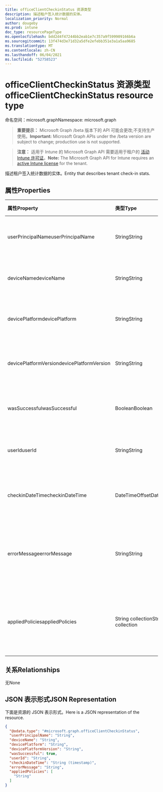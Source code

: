 ```yaml
---
title: officeClientCheckinStatus 资源类型
description: 描述租户签入统计数据的实体。
localization_priority: Normal
author: dougeby
ms.prod: intune
doc_type: resourcePageType
ms.openlocfilehash: bdd2d4f47244bb2eab1e7c357a9f599909166b6a
ms.sourcegitcommit: 13f474d3e71d32a5dfe2efebb351e3a1a5aa9685
ms.translationtype: MT
ms.contentlocale: zh-CN
ms.lasthandoff: 06/04/2021
ms.locfileid: "52758523"
---
```

# <a name="officeclientcheckinstatus-resource-type"></a><span data-ttu-id="ed77c-103">officeClientCheckinStatus 资源类型</span><span class="sxs-lookup"><span data-stu-id="ed77c-103">officeClientCheckinStatus resource type</span></span>

<span data-ttu-id="ed77c-104">命名空间：microsoft.graph</span><span class="sxs-lookup"><span data-stu-id="ed77c-104">Namespace: microsoft.graph</span></span>

> <span data-ttu-id="ed77c-105">**重要提示：** Microsoft Graph /beta 版本下的 API 可能会更改;不支持生产使用。</span><span class="sxs-lookup"><span data-stu-id="ed77c-105">**Important:** Microsoft Graph APIs under the /beta version are subject to change; production use is not supported.</span></span>

> <span data-ttu-id="ed77c-106">**注意：** 适用于 Intune 的 Microsoft Graph API 需要适用于租户的 [活动 Intune 许可证](https://go.microsoft.com/fwlink/?linkid=839381)。</span><span class="sxs-lookup"><span data-stu-id="ed77c-106">**Note:** The Microsoft Graph API for Intune requires an [active Intune license](https://go.microsoft.com/fwlink/?linkid=839381) for the tenant.</span></span>

<span data-ttu-id="ed77c-107">描述租户签入统计数据的实体。</span><span class="sxs-lookup"><span data-stu-id="ed77c-107">Entity that describes  tenant check-in stats.</span></span>
## <a name="properties"></a><span data-ttu-id="ed77c-108">属性</span><span class="sxs-lookup"><span data-stu-id="ed77c-108">Properties</span></span>
|<span data-ttu-id="ed77c-109">属性</span><span class="sxs-lookup"><span data-stu-id="ed77c-109">Property</span></span>|<span data-ttu-id="ed77c-110">类型</span><span class="sxs-lookup"><span data-stu-id="ed77c-110">Type</span></span>|<span data-ttu-id="ed77c-111">说明</span><span class="sxs-lookup"><span data-stu-id="ed77c-111">Description</span></span>|
|:---|:---|:---|
|<span data-ttu-id="ed77c-112">userPrincipalName</span><span class="sxs-lookup"><span data-stu-id="ed77c-112">userPrincipalName</span></span>|<span data-ttu-id="ed77c-113">String</span><span class="sxs-lookup"><span data-stu-id="ed77c-113">String</span></span>|<span data-ttu-id="ed77c-114">使用设备的用户主体名称。</span><span class="sxs-lookup"><span data-stu-id="ed77c-114">User principal name using the device.</span></span>|
|<span data-ttu-id="ed77c-115">deviceName</span><span class="sxs-lookup"><span data-stu-id="ed77c-115">deviceName</span></span>|<span data-ttu-id="ed77c-116">String</span><span class="sxs-lookup"><span data-stu-id="ed77c-116">String</span></span>|<span data-ttu-id="ed77c-117">尝试签入的设备名称。</span><span class="sxs-lookup"><span data-stu-id="ed77c-117">Device name trying to check-in.</span></span>|
|<span data-ttu-id="ed77c-118">devicePlatform</span><span class="sxs-lookup"><span data-stu-id="ed77c-118">devicePlatform</span></span>|<span data-ttu-id="ed77c-119">String</span><span class="sxs-lookup"><span data-stu-id="ed77c-119">String</span></span>|<span data-ttu-id="ed77c-120">尝试签入的设备平台。</span><span class="sxs-lookup"><span data-stu-id="ed77c-120">Device platform trying to check-in.</span></span>|
|<span data-ttu-id="ed77c-121">devicePlatformVersion</span><span class="sxs-lookup"><span data-stu-id="ed77c-121">devicePlatformVersion</span></span>|<span data-ttu-id="ed77c-122">String</span><span class="sxs-lookup"><span data-stu-id="ed77c-122">String</span></span>|<span data-ttu-id="ed77c-123">尝试签入的设备平台版本。</span><span class="sxs-lookup"><span data-stu-id="ed77c-123">Device platform version trying to check-in.</span></span>|
|<span data-ttu-id="ed77c-124">wasSuccessful</span><span class="sxs-lookup"><span data-stu-id="ed77c-124">wasSuccessful</span></span>|<span data-ttu-id="ed77c-125">Boolean</span><span class="sxs-lookup"><span data-stu-id="ed77c-125">Boolean</span></span>|<span data-ttu-id="ed77c-126">如果最后一次签入成功。</span><span class="sxs-lookup"><span data-stu-id="ed77c-126">If the last checkin was successful.</span></span>|
|<span data-ttu-id="ed77c-127">userId</span><span class="sxs-lookup"><span data-stu-id="ed77c-127">userId</span></span>|<span data-ttu-id="ed77c-128">String</span><span class="sxs-lookup"><span data-stu-id="ed77c-128">String</span></span>|<span data-ttu-id="ed77c-129">使用设备的用户标识符。</span><span class="sxs-lookup"><span data-stu-id="ed77c-129">User identifier using the device.</span></span>|
|<span data-ttu-id="ed77c-130">checkinDateTime</span><span class="sxs-lookup"><span data-stu-id="ed77c-130">checkinDateTime</span></span>|<span data-ttu-id="ed77c-131">DateTimeOffset</span><span class="sxs-lookup"><span data-stu-id="ed77c-131">DateTimeOffset</span></span>|<span data-ttu-id="ed77c-132">上次设备签入时间（UTC）。</span><span class="sxs-lookup"><span data-stu-id="ed77c-132">Last device check-in time in UTC.</span></span>|
|<span data-ttu-id="ed77c-133">errorMessage</span><span class="sxs-lookup"><span data-stu-id="ed77c-133">errorMessage</span></span>|<span data-ttu-id="ed77c-134">String</span><span class="sxs-lookup"><span data-stu-id="ed77c-134">String</span></span>|<span data-ttu-id="ed77c-135">错误消息（如果与最后一个签入有任何关联）。</span><span class="sxs-lookup"><span data-stu-id="ed77c-135">Error message if any associated for the last checkin.</span></span>|
|<span data-ttu-id="ed77c-136">appliedPolicies</span><span class="sxs-lookup"><span data-stu-id="ed77c-136">appliedPolicies</span></span>|<span data-ttu-id="ed77c-137">String collection</span><span class="sxs-lookup"><span data-stu-id="ed77c-137">String collection</span></span>|<span data-ttu-id="ed77c-138">作为最后一个签入传递到设备的策略列表。</span><span class="sxs-lookup"><span data-stu-id="ed77c-138">List of policies delivered to the device as last checkin.</span></span>|

## <a name="relationships"></a><span data-ttu-id="ed77c-139">关系</span><span class="sxs-lookup"><span data-stu-id="ed77c-139">Relationships</span></span>
<span data-ttu-id="ed77c-140">无</span><span class="sxs-lookup"><span data-stu-id="ed77c-140">None</span></span>

## <a name="json-representation"></a><span data-ttu-id="ed77c-141">JSON 表示形式</span><span class="sxs-lookup"><span data-stu-id="ed77c-141">JSON Representation</span></span>
<span data-ttu-id="ed77c-142">下面是资源的 JSON 表示形式。</span><span class="sxs-lookup"><span data-stu-id="ed77c-142">Here is a JSON representation of the resource.</span></span>
<!-- {
  "blockType": "resource",
  "keyProperty": "id",
  "@odata.type": "microsoft.graph.officeClientCheckinStatus"
}
-->
``` json
{
  "@odata.type": "#microsoft.graph.officeClientCheckinStatus",
  "userPrincipalName": "String",
  "deviceName": "String",
  "devicePlatform": "String",
  "devicePlatformVersion": "String",
  "wasSuccessful": true,
  "userId": "String",
  "checkinDateTime": "String (timestamp)",
  "errorMessage": "String",
  "appliedPolicies": [
    "String"
  ]
}
```




